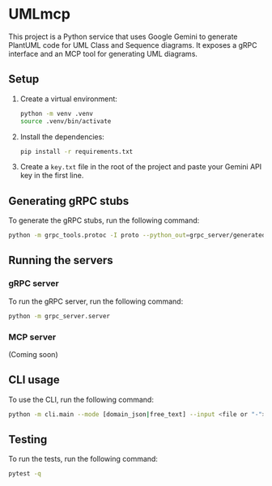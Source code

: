 # UMLmcp

This project is a Python service that uses Google Gemini to generate PlantUML code for UML Class and Sequence diagrams. It exposes a gRPC interface and an MCP tool for generating UML diagrams.

## Setup

1.  Create a virtual environment:

    ```bash
    python -m venv .venv
    source .venv/bin/activate
    ```

2.  Install the dependencies:

    ```bash
    pip install -r requirements.txt
    ```

3.  Create a `key.txt` file in the root of the project and paste your Gemini API key in the first line.

## Generating gRPC stubs

To generate the gRPC stubs, run the following command:

```bash
python -m grpc_tools.protoc -I proto --python_out=grpc_server/generated --grpc_python_out=grpc_server/generated proto/uml_service.proto
```

## Running the servers

### gRPC server

To run the gRPC server, run the following command:

```bash
python -m grpc_server.server
```

### MCP server

(Coming soon)

## CLI usage

To use the CLI, run the following command:

```bash
python -m cli.main --mode [domain_json|free_text] --input <file or "-"> --class --sequence --outdir ./out
```

## Testing

To run the tests, run the following command:

```bash
pytest -q
```
